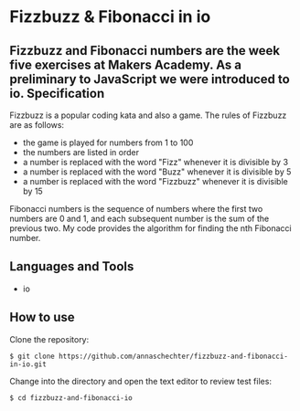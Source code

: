Fizzbuzz & Fibonacci in io
==========================
Fizzbuzz and Fibonacci numbers are the week five exercises at Makers Academy. As a preliminary to JavaScript we were introduced to io. 
Specification
-------------
Fizzbuzz is a popular coding kata and also a game. The rules of Fizzbuzz are as follows:
* the game is played for numbers from 1 to 100
* the numbers are listed in order
* a number is replaced with the word "Fizz" whenever it is divisible by 3 
* a number is replaced with the word "Buzz" whenever it is divisible by 5
* a number is replaced with the word "Fizzbuzz" whenever it is divisible by 15

Fibonacci numbers is the sequence of numbers where the first two numbers are 0 and 1, and each subsequent number is the sum of the previous two. My code provides the algorithm for finding the nth Fibonacci number.

Languages and Tools
-------------------
* io

How to use
----------
Clone the repository:
```
$ git clone https://github.com/annaschechter/fizzbuzz-and-fibonacci-in-io.git
```
Change into the directory and open the text editor to review test files:
```
$ cd fizzbuzz-and-fibonacci-io
```